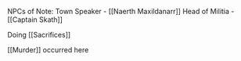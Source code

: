 NPCs of Note:
Town Speaker - [[Naerth Maxildanarr]]
Head of Militia - [[Captain Skath]]

Doing [[Sacrifices]]

[[Murder]] occurred here